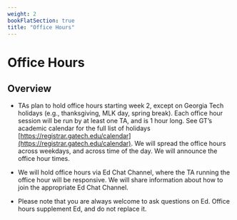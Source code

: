 ```yaml
---
weight: 2
bookFlatSection: true
title: "Office Hours"
---
```


# Office Hours

## Overview

- TAs plan to hold office hours starting week 2, except on Georgia Tech holidays (e.g., thanksgiving, MLK day, spring break). Each office hour session will be run by at least one TA, and is 1 hour long. See GT’s academic calendar for the full list of holidays [https://registrar.gatech.edu/calendar](https://registrar.gatech.edu/calendar). We will spread the office hours across weekdays, and across time of the day. We will announce the office hour times.

- We will hold office hours via Ed Chat Channel, where the TA running the office hour will be responsive. We will share information about how to join the appropriate Ed Chat Channel.

- Please note that you are always welcome to ask questions on Ed. Office hours supplement Ed, and do not replace it.
